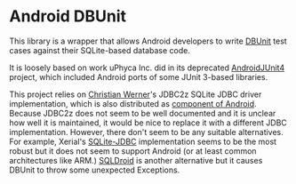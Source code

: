 # Android DBUnit

This library is a wrapper that allows Android developers to write [DBUnit](http://dbunit.sourceforge.net/) test cases against their SQLite-based database code.

It is loosely based on work uPhyca Inc. did in its deprecated [AndroidJUnit4](https://github.com/esmasui/AndroidJUnit4) project, which included Android ports of some JUnit 3-based libraries.

This project relies on [Christian Werner](http://ch-werner.de/)'s JDBC2z SQLite JDBC driver implementation, which is also distributed as [component of Android](https://android.googlesource.com/platform/external/javasqlite/). Because JDBC2z does not seem to be well documented and it is unclear how well it is maintained, it would be nice to replace it with a different JDBC implementation. However, there don't seem to be any suitable alternatives. For example, Xerial's [SQLite-JDBC](https://bitbucket.org/xerial/sqlite-jdbc) implementation seems to be the most robust but it does not seem to support Android (or at least common architectures like ARM.) [SQLDroid](https://github.com/SQLDroid/SQLDroid) is another alternative but it causes DBUnit to throw some unexpected Exceptions.
